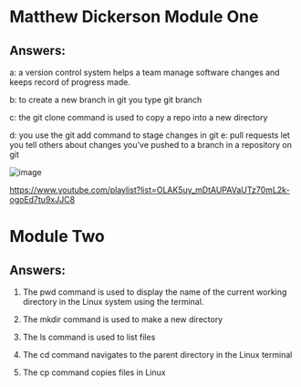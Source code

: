 # Matthew Dickerson Module One

## Answers:

a: a version control system helps a team manage software changes and keeps record of progress made. 

b: to create a new branch in git you type git branch 

c: the git clone command is used to copy a repo into a new directory 

d: you use the git add command to stage changes in git e: pull requests let you tell others about changes you've pushed to a branch in a repository on git

![image](https://github.com/Capt-Noeds/Matthew_training_modules/assets/145157363/3b9ec0cb-8db7-49c9-87ca-197c7ee38d1f)

https://www.youtube.com/playlist?list=OLAK5uy_mDtAUPAVaUTz70mL2k-ogoEd7tu9xJJC8 




# <Matthew Dickerson> Module Two

## Answers: 

1. The pwd command is used to display the name of the current working directory in the Linux system using the terminal.

2. The mkdir command is used to make a new directory

3. The ls command is used to list files

4. The cd command navigates to the parent directory in the Linux terminal

5. The cp command copies files in Linux 
